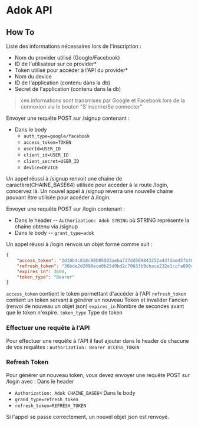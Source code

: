 # Adok API

## How To

Liste des informations nécessaires lors de l'inscription :
- Nom du provider utilisé (Google/Facebook)
- ID de l'utilisateur sur ce provider*
- Token utilisé pour accéder à l'API du provider*
- Nom du device
- ID de l'application (contenu dans la db)
- Secret de l'application (contenu dans la db)
> ces informations sont transmises par Google et Facebook lors de la connexion via le bouton "S'inscrire/Se connecter"

Envoyer une requête POST sur /signup contenant :
- Dans le body
  - `auth_type=google/facebook`
  - `access_token=TOKEN`
  - `userId=USER_ID`
  - `client_id=USER_ID`
  - `client_secret=USER_ID`
  - `device=DEVICE`

Un appel réussi à /signup renvoit une chaine de caractère(CHAINE_BASE64) utilisée pour accéder à la route /login, concervez là.
Un nouvel appel à /signup reverra une nouvelle chaine pouvant être utilisée pour accéder à /login.

Envoyer une requête POST sur /login contenant :
- Dans le header
 -- `Authorization: Adok STRING` où STRING représente la chaine obtenu via /signup
- Dans le body
 -- `grant_type=adok`

Un appel réussi à /login renvois un objet formé comme suit :
```json
{
    "access_token": "2d10b4c018c90b95503aeba737dd569843252a43fdae45fb4089439aca88b0e1",
    "refresh_token": "36bde2d2099ece0b25d9bd2c70633b9cbace232e1ccfa898c0a891bf243e3c19",
    "expires_in": 3600,
    "token_type": "Bearer"
}
```

`access_token` contient le token permettant d'accéder à l'API
`refresh_token` contient un token servant à générer un nouveau Token et invalider l'ancien (renvoi de nouveau un objet json)
`expires_in` Nombre de secondes avant que le token n'expire.
`token_type` Type de token


### Effectuer une requête à l'API

Pour effectuer une requête à l'API il faut ajouter dans le header de chacune de vos requêtes :
`Authorization: Bearer ACCESS_TOKEN`


### Refresh Token

Pour générer un nouveau token, vous devez envoyer une requête POST sur /login avec :
Dans le header
- `Authorization: Adok CHAINE_BASE64`
Dans le body
- `grand_type=refresh_token`
- `refresh_token=REFRESH_TOKEN`

Si l'appel se passe correctement, un nouvel objet json est renvoyé.

